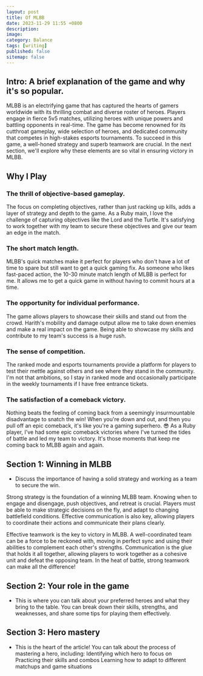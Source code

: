 ```yaml
---
layout: post
title: Of MLBB
date: 2023-11-29 11:55 +0800
description:
image:
category: Balance
tags: [writing]
published: false
sitemap: false
---
```


## Intro: A brief explanation of the game and why it's so popular.

MLBB is an electrifying game that has captured the hearts of gamers worldwide with its thrilling combat and diverse roster of heroes. Players engage in fierce 5v5 matches, utilizing heroes with unique powers and battling opponents in real-time. The game has become renowned for its cutthroat gameplay, wide selection of heroes, and dedicated community that competes in high-stakes esports tournaments. To succeed in this game, a well-honed strategy and superb teamwork are crucial. In the next section, we'll explore why these elements are so vital in ensuring victory in MLBB.

## Why I Play

### The thrill of objective-based gameplay. 
The focus on completing objectives, rather than just racking up kills, adds a layer of strategy and depth to the game. As a Ruby main, I love the challenge of capturing objectives like the Lord and the Turtle. It's satisfying to work together with my team to secure these objectives and give our team an edge in the match.

### The short match length. 
MLBB's quick matches make it perfect for players who don't have a lot of time to spare but still want to get a quick gaming fix. As someone who likes fast-paced action, the 10-30 minute match length of MLBB is perfect for me. It allows me to get a quick game in without having to commit hours at a time.

### The opportunity for individual performance. 
The game allows players to showcase their skills and stand out from the crowd. Harith's mobility and damage output allow me to take down enemies and make a real impact on the game. Being able to showcase my skills and contribute to my team's success is a huge rush.

### The sense of competition. 
The ranked mode and esports tournaments provide a platform for players to test their mettle against others and see where they stand in the community. I'm not that ambitions, so I stay in ranked mode and occasionally participate in the weekly tournaments if I have free entrance tickets.

### The satisfaction of a comeback victory. 
Nothing beats the feeling of coming back from a seemingly insurmountable disadvantage to snatch the win! When you're down and out, and then you pull off an epic comeback, it's like you're a gaming superhero. 😎 As a Ruby player, I've had some epic comeback victories where I've turned the tides of battle and led my team to victory. It's those moments that keep me coming back to MLBB again and again.


## Section 1: Winning in MLBB

 - Discuss the importance of having a solid strategy and working as a team to secure the win.

Strong strategy is the foundation of a winning MLBB team. Knowing when to engage and disengage, push objectives, and retreat is crucial. Players must be able to make strategic decisions on the fly, and adapt to changing battlefield conditions. Effective communication is also key, allowing players to coordinate their actions and communicate their plans clearly.

Effective teamwork is the key to victory in MLBB. A well-coordinated team can be a force to be reckoned with, moving in perfect sync and using their abilities to complement each other's strengths. Communication is the glue that holds it all together, allowing players to work together as a cohesive unit and defeat the opposing team. In the heat of battle, strong teamwork can make all the difference!


## Section 2: Your role in the game

 - This is where you can talk about your preferred heroes and what they bring to the table. You can break down their skills, strengths, and weaknesses, and share some tips for playing them effectively.


## Section 3: Hero mastery 

- This is the heart of the article! You can talk about the process of mastering a hero, including:
Identifying which hero to focus on
Practicing their skills and combos
Learning how to adapt to different matchups and game situations